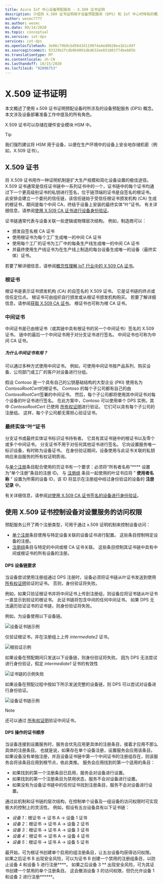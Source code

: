 ```yaml
---
title: Azure IoT 中心设备预配服务 - X.509 证书证明
description: 介绍将 X.509 证书证明用于设备预配服务 (DPS) 和 IoT 中心时特有的概念
author: wesmc7777
ms.author: wesmc
ms.date: 09/14/2020
ms.topic: conceptual
ms.service: iot-dps
services: iot-dps
ms.openlocfilehash: 3e06c79b9cbd5643d119974a4ed8628ea1b1cd4f
ms.sourcegitcommit: 93329b2fcdb9b4091dbd632ee031801f74beb05b
ms.translationtype: MT
ms.contentlocale: zh-CN
ms.lasthandoff: 10/15/2020
ms.locfileid: "92096753"
---
```

# <a name="x509-certificate-attestation"></a>X.509 证书证明

本文概述了使用 x.509 证书证明预配设备时所涉及的设备预配服务 (DPS) 概念。 本文涉及设备部署准备工作中提及的所有角色。

X.509 证书可以存储在硬件安全模块 HSM 中。

> [!TIP]
> 我们强烈建议将 HSM 用于设备，以便在生产环境中的设备上安全地存储机密（例如，X.509 证书）。


## <a name="x509-certificates"></a>X.509 证书

将 X.509 证书用作一种证明机制是扩大生产规模和简化设备设置的极佳途径。 X.509 证书通常是信任证书链中一系列证书中的一个，证书链中的每个证书均通过下一个更高级别证书的私钥进行签名，位于链顶端的证书是自签名的根证书。 此安排会建立一个委托的信任链，该信任链始于受信任根证书颁发机构 (CA) 生成的根证书，期间是每个中间 CA，终结于设备上安装的最终实体“叶”证书。 有关详细信息，请参阅[使用 X.509 CA 证书进行设备身份验证](/azure/iot-hub/iot-hub-x509ca-overview)。 

证书链通常代表与设备关联一些逻辑或物理层次结构。 例如，制造商可以：
- 颁发自签名根 CA 证书
- 使用根证书为每个工厂生成唯一的中间 CA 证书
- 使用每个工厂的证书为工厂中的每条生产线生成唯一的中间 CA 证书
- 并最终使用生产线证书为在生产线上制造的每台设备生成唯一的设备（最终实体）证书。 

若要了解详细信息，请参阅[概念性理解 IoT 行业中的 X.509 CA 证书](/azure/iot-hub/iot-hub-x509ca-concept)。 

### <a name="root-certificate"></a>根证书

根证书是表示证书颁发机构 (CA) 的自签名的 X.509 证书。 它是证书链的终点或信任定位点。 根证书可由组织自行颁发或从根证书颁发机构购买。 若要了解详细信息，请参阅[获取 X.509 CA 证书](/azure/iot-hub/iot-hub-security-x509-get-started#get-x509-ca-certificates)。 根证书也可称为根 CA 证书。

### <a name="intermediate-certificate"></a>中间证书

中间证书是已由根证书（或其链中具有根证书的另一个中间证书）签名的 X.509 证书。 链中的最后一个中间证书用于对分支证书进行签名。 中间证书也可称为中间 CA 证书。

##### <a name="why-are-intermediate-certs-useful"></a>为什么中间证书有用？
可以通过多种方式使用中间证书。 例如，可使用中间证书按产品系列、购买设备、公司部门或工厂的客户对设备进行分组。 

假设 Contoso 是一个具有自己的公钥基础结构的大型企业 (PKI) 使用名为 *ContosoRootCert*的根证书。 Contoso 的每个子公司都有自己的由 *ContosoRootCert*签署的中间证书。 然后，每个子公司都将使用其中间证书对每个设备的叶证书进行签名。 在此方案中，Contoso 可以使用单个 DPS 实例，其中 *ContosoRootCert* 已使用 [所有权证明](./how-to-verify-certificates.md)进行验证。 它们可以具有每个子公司的注册组。 这样，每个子公司都无需担心验证证书。


### <a name="end-entity-leaf-certificate"></a>最终实体“叶”证书

分支证书或最终实体证书标识证书持有者。 它具有其证书链中的根证书以及零个或多个中间证书。 分支证书不用于对任何其他证书进行签名。 它向设置服务唯一标识设备，有时称为设备证书。 在身份验证期间，设备使用与此证书关联的私钥响应来自服务的所有权证明质询。

与[单个注册](./concepts-service.md#individual-enrollment)条目配合使用的页证书有一个要求：必须将“所有者名称”**** 设置为“单个注册”条目的注册 ID。 与 [注册组](./concepts-service.md#enrollment-group) 条目一起使用的叶证书应将 " **使用者名称** " 设置为所需的设备 ID，该 ID 将显示在注册组中经过身份验证的设备的 **注册记录** 中。

有关详细信息，请参阅[对使用 X.509 CA 证书签名的设备进行身份验证](/azure/iot-hub/iot-hub-x509ca-overview#authenticating-devices-signed-with-x509-ca-certificates)。

## <a name="controlling-device-access-to-the-provisioning-service-with-x509-certificates"></a>使用 X.509 证书控制设备对设置服务的访问权限

预配服务公开了两个注册类型，可用于通过 x.509 证明机制来控制设备访问：  

- [单个注册](./concepts-service.md#individual-enrollment)条目使用与特定设备关联的设备证书进行配置。 这些条目控制特定设备的注册。
- [注册组](./concepts-service.md#enrollment-group)条目与特定的中间或根 CA 证书关联。 这些条目控制其证书链中具有中间或根证书的所有设备的注册。 

#### <a name="dps-device-chain-requirements"></a>DPS 设备链要求

当设备尝试使用注册组通过 DPS 注册时，设备必须将证书链从叶证书发送到使用 [所有权证明](how-to-verify-certificates.md)验证的证书。 否则，身份验证将失败。

例如，如果只验证根证书并将中间证书上传到注册组，则设备应将证书链从叶证书一直显示到验证的根证书。 此证书链将包含中间的任何中间证书。 如果 DPS 无法遍历验证证书的证书链，则身份验证将失败。

例如，为设备使用以下设备链。

![设备证书链示例](./media/concepts-x509-attestation/example-device-cert-chain.png) 

仅验证根证书，并在注册组上上传 *intermediate2* 证书。

![根验证示例](./media/concepts-x509-attestation/example-root-verified.png) 

如果设备在预配期间只发送以下设备链，则身份验证将失败。 因为 DPS 无法尝试进行身份验证，假定 *intermediate1* 证书的有效性

![证书链的示例失败](./media/concepts-x509-attestation/example-fail-cert-chain.png) 

如果设备在预配过程中按如下所示发送完整的设备链，则 DPS 可以尝试对设备进行身份验证。

![设备证书链示例](./media/concepts-x509-attestation/example-device-cert-chain.png) 




> [!NOTE]
> 还可以通过 [所有权证明](how-to-verify-certificates.md)验证中间证书。


#### <a name="dps-order-of-operations-with-certificates"></a>DPS 操作的证书顺序
当设备连接到设置服务时，服务会优先应用更具体的注册条目，接着才应用不那么具体的注册条目。 也就是说，如果存在单个设备注册，设置服务会应用该条目。 如果设备没有单独注册，并且设备证书链中第一个中间证书的注册组存在，则该服务会将该条目应用到根节点，依此类推。 服务会应用找到的第一个适用的条目：

- 如果找到的第一个注册条目已启用，服务会对设备进行设置。
- 如果找到的第一个注册条目为禁用状态，服务不会对设备进行设置。  
- 如果没有为设备证书链中的任何证书找到注册条目，服务不会对设备进行设置。 

通过此机制和证书链的层次结构，在控制单个设备及一组设备的访问权限时可实现极大的控制上的灵活性。 例如，假设有五台设备具有以下证书链： 

- *设备 1*：根证书 -> 证书 A -> 设备 1 证书
- *设备 2*：根证书 -> 证书 A -> 设备 2 证书
- *设备 3*：根证书 -> 证书 A -> 设备 3 证书
- *设备 4*：根证书 -> 证书 A -> 设备 4 证书
- *设备 5*：根证书 -> 证书 A -> 设备 5 证书

最开始，可为根证书创建单个启用的组注册条目，让五台设备均获得访问权限。 如果之后证书 B 出现安全风险，可以为证书 B 创建一个禁用的注册组条目，以防止设备 4 和设备 5 进行注册****。 如果之后设备 3 ** 出现安全风险，可为其证书创建一个禁用的单个注册条目。 这会撤消设备 3 的访问权限，但仍允许设备 1 和设备 2 进行注册******。